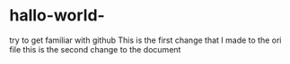 # hallo-world-
try to get familiar with github
This is the first change that I made to the ori file
this is the second change to the document
